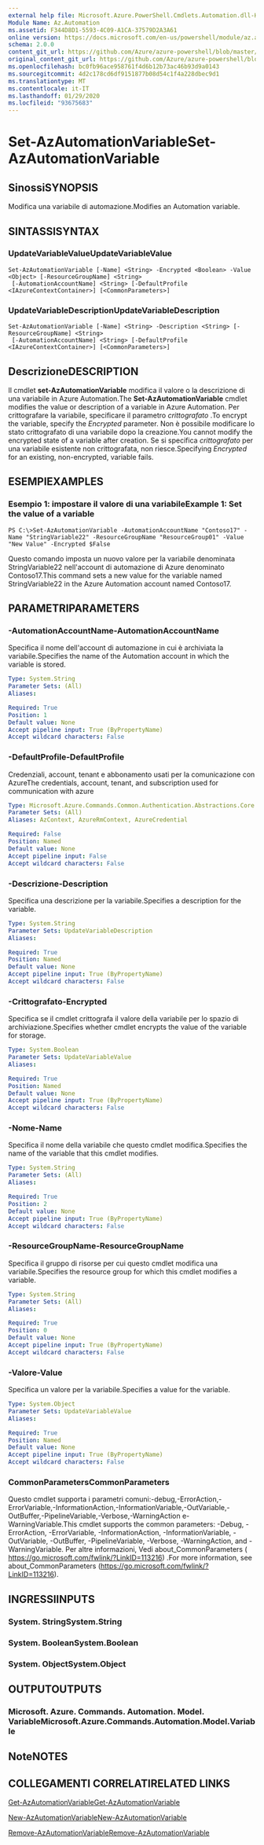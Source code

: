 ```yaml
---
external help file: Microsoft.Azure.PowerShell.Cmdlets.Automation.dll-Help.xml
Module Name: Az.Automation
ms.assetid: F344D8D1-5593-4C09-A1CA-37579D2A3A61
online version: https://docs.microsoft.com/en-us/powershell/module/az.automation/set-azautomationvariable
schema: 2.0.0
content_git_url: https://github.com/Azure/azure-powershell/blob/master/src/Automation/Automation/help/Set-AzAutomationVariable.md
original_content_git_url: https://github.com/Azure/azure-powershell/blob/master/src/Automation/Automation/help/Set-AzAutomationVariable.md
ms.openlocfilehash: bc0fb96ace958761f4d6b12b73ac46b93d9a0143
ms.sourcegitcommit: 4d2c178cd6df9151877b08d54c1f4a228dbec9d1
ms.translationtype: MT
ms.contentlocale: it-IT
ms.lasthandoff: 01/29/2020
ms.locfileid: "93675683"
---
```

# <span data-ttu-id="7ee55-101">Set-AzAutomationVariable</span><span class="sxs-lookup"><span data-stu-id="7ee55-101">Set-AzAutomationVariable</span></span>

## <span data-ttu-id="7ee55-102">Sinossi</span><span class="sxs-lookup"><span data-stu-id="7ee55-102">SYNOPSIS</span></span>
<span data-ttu-id="7ee55-103">Modifica una variabile di automazione.</span><span class="sxs-lookup"><span data-stu-id="7ee55-103">Modifies an Automation variable.</span></span>

## <span data-ttu-id="7ee55-104">SINTASSI</span><span class="sxs-lookup"><span data-stu-id="7ee55-104">SYNTAX</span></span>

### <span data-ttu-id="7ee55-105">UpdateVariableValue</span><span class="sxs-lookup"><span data-stu-id="7ee55-105">UpdateVariableValue</span></span>
```
Set-AzAutomationVariable [-Name] <String> -Encrypted <Boolean> -Value <Object> [-ResourceGroupName] <String>
 [-AutomationAccountName] <String> [-DefaultProfile <IAzureContextContainer>] [<CommonParameters>]
```

### <span data-ttu-id="7ee55-106">UpdateVariableDescription</span><span class="sxs-lookup"><span data-stu-id="7ee55-106">UpdateVariableDescription</span></span>
```
Set-AzAutomationVariable [-Name] <String> -Description <String> [-ResourceGroupName] <String>
 [-AutomationAccountName] <String> [-DefaultProfile <IAzureContextContainer>] [<CommonParameters>]
```

## <span data-ttu-id="7ee55-107">Descrizione</span><span class="sxs-lookup"><span data-stu-id="7ee55-107">DESCRIPTION</span></span>
<span data-ttu-id="7ee55-108">Il cmdlet **set-AzAutomationVariable** modifica il valore o la descrizione di una variabile in Azure Automation.</span><span class="sxs-lookup"><span data-stu-id="7ee55-108">The **Set-AzAutomationVariable** cmdlet modifies the value or description of a variable in Azure Automation.</span></span>
<span data-ttu-id="7ee55-109">Per crittografare la variabile, specificare il parametro *crittografato* .</span><span class="sxs-lookup"><span data-stu-id="7ee55-109">To encrypt the variable, specify the *Encrypted* parameter.</span></span>
<span data-ttu-id="7ee55-110">Non è possibile modificare lo stato crittografato di una variabile dopo la creazione.</span><span class="sxs-lookup"><span data-stu-id="7ee55-110">You cannot modify the encrypted state of a variable after creation.</span></span>
<span data-ttu-id="7ee55-111">Se si specifica *crittografato* per una variabile esistente non crittografata, non riesce.</span><span class="sxs-lookup"><span data-stu-id="7ee55-111">Specifying *Encrypted* for an existing, non-encrypted, variable fails.</span></span>

## <span data-ttu-id="7ee55-112">ESEMPI</span><span class="sxs-lookup"><span data-stu-id="7ee55-112">EXAMPLES</span></span>

### <span data-ttu-id="7ee55-113">Esempio 1: impostare il valore di una variabile</span><span class="sxs-lookup"><span data-stu-id="7ee55-113">Example 1: Set the value of a variable</span></span>
```
PS C:\>Set-AzAutomationVariable -AutomationAccountName "Contoso17" -Name "StringVariable22" -ResourceGroupName "ResourceGroup01" -Value "New Value" -Encrypted $False
```

<span data-ttu-id="7ee55-114">Questo comando imposta un nuovo valore per la variabile denominata StringVariable22 nell'account di automazione di Azure denominato Contoso17.</span><span class="sxs-lookup"><span data-stu-id="7ee55-114">This command sets a new value for the variable named StringVariable22 in the Azure Automation account named Contoso17.</span></span>

## <span data-ttu-id="7ee55-115">PARAMETRI</span><span class="sxs-lookup"><span data-stu-id="7ee55-115">PARAMETERS</span></span>

### <span data-ttu-id="7ee55-116">-AutomationAccountName</span><span class="sxs-lookup"><span data-stu-id="7ee55-116">-AutomationAccountName</span></span>
<span data-ttu-id="7ee55-117">Specifica il nome dell'account di automazione in cui è archiviata la variabile.</span><span class="sxs-lookup"><span data-stu-id="7ee55-117">Specifies the name of the Automation account in which the variable is stored.</span></span>

```yaml
Type: System.String
Parameter Sets: (All)
Aliases:

Required: True
Position: 1
Default value: None
Accept pipeline input: True (ByPropertyName)
Accept wildcard characters: False
```

### <span data-ttu-id="7ee55-118">-DefaultProfile</span><span class="sxs-lookup"><span data-stu-id="7ee55-118">-DefaultProfile</span></span>
<span data-ttu-id="7ee55-119">Credenziali, account, tenant e abbonamento usati per la comunicazione con Azure</span><span class="sxs-lookup"><span data-stu-id="7ee55-119">The credentials, account, tenant, and subscription used for communication with azure</span></span>

```yaml
Type: Microsoft.Azure.Commands.Common.Authentication.Abstractions.Core.IAzureContextContainer
Parameter Sets: (All)
Aliases: AzContext, AzureRmContext, AzureCredential

Required: False
Position: Named
Default value: None
Accept pipeline input: False
Accept wildcard characters: False
```

### <span data-ttu-id="7ee55-120">-Descrizione</span><span class="sxs-lookup"><span data-stu-id="7ee55-120">-Description</span></span>
<span data-ttu-id="7ee55-121">Specifica una descrizione per la variabile.</span><span class="sxs-lookup"><span data-stu-id="7ee55-121">Specifies a description for the variable.</span></span>

```yaml
Type: System.String
Parameter Sets: UpdateVariableDescription
Aliases:

Required: True
Position: Named
Default value: None
Accept pipeline input: True (ByPropertyName)
Accept wildcard characters: False
```

### <span data-ttu-id="7ee55-122">-Crittografato</span><span class="sxs-lookup"><span data-stu-id="7ee55-122">-Encrypted</span></span>
<span data-ttu-id="7ee55-123">Specifica se il cmdlet crittografa il valore della variabile per lo spazio di archiviazione.</span><span class="sxs-lookup"><span data-stu-id="7ee55-123">Specifies whether cmdlet encrypts the value of the variable for storage.</span></span>

```yaml
Type: System.Boolean
Parameter Sets: UpdateVariableValue
Aliases:

Required: True
Position: Named
Default value: None
Accept pipeline input: True (ByPropertyName)
Accept wildcard characters: False
```

### <span data-ttu-id="7ee55-124">-Nome</span><span class="sxs-lookup"><span data-stu-id="7ee55-124">-Name</span></span>
<span data-ttu-id="7ee55-125">Specifica il nome della variabile che questo cmdlet modifica.</span><span class="sxs-lookup"><span data-stu-id="7ee55-125">Specifies the name of the variable that this cmdlet modifies.</span></span>

```yaml
Type: System.String
Parameter Sets: (All)
Aliases:

Required: True
Position: 2
Default value: None
Accept pipeline input: True (ByPropertyName)
Accept wildcard characters: False
```

### <span data-ttu-id="7ee55-126">-ResourceGroupName</span><span class="sxs-lookup"><span data-stu-id="7ee55-126">-ResourceGroupName</span></span>
<span data-ttu-id="7ee55-127">Specifica il gruppo di risorse per cui questo cmdlet modifica una variabile.</span><span class="sxs-lookup"><span data-stu-id="7ee55-127">Specifies the resource group for which this cmdlet modifies a variable.</span></span>

```yaml
Type: System.String
Parameter Sets: (All)
Aliases:

Required: True
Position: 0
Default value: None
Accept pipeline input: True (ByPropertyName)
Accept wildcard characters: False
```

### <span data-ttu-id="7ee55-128">-Valore</span><span class="sxs-lookup"><span data-stu-id="7ee55-128">-Value</span></span>
<span data-ttu-id="7ee55-129">Specifica un valore per la variabile.</span><span class="sxs-lookup"><span data-stu-id="7ee55-129">Specifies a value for the variable.</span></span>

```yaml
Type: System.Object
Parameter Sets: UpdateVariableValue
Aliases:

Required: True
Position: Named
Default value: None
Accept pipeline input: True (ByPropertyName)
Accept wildcard characters: False
```

### <span data-ttu-id="7ee55-130">CommonParameters</span><span class="sxs-lookup"><span data-stu-id="7ee55-130">CommonParameters</span></span>
<span data-ttu-id="7ee55-131">Questo cmdlet supporta i parametri comuni:-debug,-ErrorAction,-ErrorVariable,-InformationAction,-InformationVariable,-OutVariable,-OutBuffer,-PipelineVariable,-Verbose,-WarningAction e-WarningVariable.</span><span class="sxs-lookup"><span data-stu-id="7ee55-131">This cmdlet supports the common parameters: -Debug, -ErrorAction, -ErrorVariable, -InformationAction, -InformationVariable, -OutVariable, -OutBuffer, -PipelineVariable, -Verbose, -WarningAction, and -WarningVariable.</span></span> <span data-ttu-id="7ee55-132">Per altre informazioni, Vedi about_CommonParameters ( https://go.microsoft.com/fwlink/?LinkID=113216) .</span><span class="sxs-lookup"><span data-stu-id="7ee55-132">For more information, see about_CommonParameters (https://go.microsoft.com/fwlink/?LinkID=113216).</span></span>

## <span data-ttu-id="7ee55-133">INGRESSI</span><span class="sxs-lookup"><span data-stu-id="7ee55-133">INPUTS</span></span>

### <span data-ttu-id="7ee55-134">System. String</span><span class="sxs-lookup"><span data-stu-id="7ee55-134">System.String</span></span>

### <span data-ttu-id="7ee55-135">System. Boolean</span><span class="sxs-lookup"><span data-stu-id="7ee55-135">System.Boolean</span></span>

### <span data-ttu-id="7ee55-136">System. Object</span><span class="sxs-lookup"><span data-stu-id="7ee55-136">System.Object</span></span>

## <span data-ttu-id="7ee55-137">OUTPUT</span><span class="sxs-lookup"><span data-stu-id="7ee55-137">OUTPUTS</span></span>

### <span data-ttu-id="7ee55-138">Microsoft. Azure. Commands. Automation. Model. Variable</span><span class="sxs-lookup"><span data-stu-id="7ee55-138">Microsoft.Azure.Commands.Automation.Model.Variable</span></span>

## <span data-ttu-id="7ee55-139">Note</span><span class="sxs-lookup"><span data-stu-id="7ee55-139">NOTES</span></span>

## <span data-ttu-id="7ee55-140">COLLEGAMENTI CORRELATI</span><span class="sxs-lookup"><span data-stu-id="7ee55-140">RELATED LINKS</span></span>

[<span data-ttu-id="7ee55-141">Get-AzAutomationVariable</span><span class="sxs-lookup"><span data-stu-id="7ee55-141">Get-AzAutomationVariable</span></span>](./Get-AzAutomationVariable.md)

[<span data-ttu-id="7ee55-142">New-AzAutomationVariable</span><span class="sxs-lookup"><span data-stu-id="7ee55-142">New-AzAutomationVariable</span></span>](./New-AzAutomationVariable.md)

[<span data-ttu-id="7ee55-143">Remove-AzAutomationVariable</span><span class="sxs-lookup"><span data-stu-id="7ee55-143">Remove-AzAutomationVariable</span></span>](./Remove-AzAutomationVariable.md)


